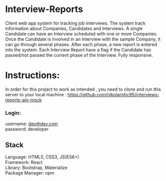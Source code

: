 # Interview-Reports

Client web app system for tracking job interviews. The system track information about Companies, Candidates and Interviews.
A single Candidate can have an Interview scheduled with one or more Companies. Once the Candidate is involved in an Interview with the sample Company, it can go through several phases. After each phase, a new report is entered into the system.
Each Interview Report have a flag if the Candidate has passed/not passed the current phase of the Interview. Fully responsive.

# Instructions:

In order for this project to work as intended , you need to clone and run this server to your local machine : https://github.com/nikolamitic95/interviews-reports-api-mock 

### Login: 
username: dev@dev.com <br />
password: developer

## Stack

Language: HTML5, CSS3, JS(ES6+) <br />
Framework: React <br />
Library: Bootstrap, Materialize <br />
Package Manager: npm
